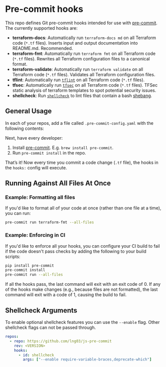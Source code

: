 # Pre-commit hooks

This repo defines Git pre-commit hooks intended for use with [pre-commit](http://pre-commit.com/). The currently
supported hooks are:

* **terraform-docs**: Automatically run `terraform-docs md` on all Terraform code (`*.tf` files). Inserts input and output documentation into README.md. Recommended.
* **terraform-fmt**: Automatically run `terraform fmt` on all Terraform code (`*.tf` files). Rewrites all Terraform configuration files to a canonical format.
* **terraform-validate**: Automatically run `terraform validate` on all Terraform code (`*.tf` files). Validates all Terraform configuration files.
* **tflint**: Automatically run [`tflint`](https://github.com/terraform-linters/tflint) on all Terraform code (`*.tf` files).
* **tfsec**: Automatically run [`tfsec`](https://github.com/tfsec/tfsec) on all Terraform code (`*.tf` files). TFSec static analysis of terraform templates to spot potential security issues.
* **shellcheck**: Run [`shellcheck`](https://www.shellcheck.net/) to lint files that contain a bash [shebang](https://en.wikipedia.org/wiki/Shebang_(Unix)).


## General Usage

In each of your repos, add a file called `.pre-commit-config.yaml` with the following contents:

Next, have every developer: 

1. Install [pre-commit](http://pre-commit.com/). E.g. `brew install pre-commit`.
1. Run `pre-commit install` in the repo.

That’s it! Now every time you commit a code change (`.tf` file), the hooks in the `hooks:` config will execute.


## Running Against All Files At Once


### Example: Formatting all files

If you'd like to format all of your code at once (rather than one file at a time), you can run:

```bash
pre-commit run terraform-fmt --all-files
```



### Example: Enforcing in CI

If you'd like to enforce all your hooks, you can configure your CI build to fail if the code doesn't pass checks by
adding the following to your build scripts:

```bash
pip install pre-commit
pre-commit install
pre-commit run --all-files
```

If all the hooks pass, the last command will exit with an exit code of 0. If any of the hooks make changes (e.g.,
because files are not formatted), the last command will exit with a code of 1, causing the build to fail.

## Shellcheck Arguments

To enable optional shellcheck features you can use the `--enable` flag.
Other shellcheck flags can not be passed through.

```yaml
repos:
  - repo: https://github.com/lng03/js-pre-commit
    rev: <VERSION>
    hooks:
      - id: shellcheck
        args: ["--enable require-variable-braces,deprecate-which"]
```

